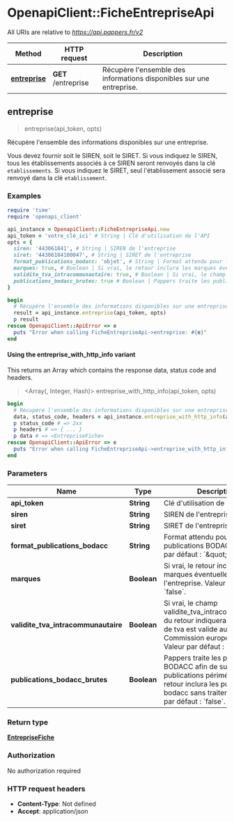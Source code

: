 # OpenapiClient::FicheEntrepriseApi

All URIs are relative to *https://api.pappers.fr/v2*

| Method | HTTP request | Description |
| ------ | ------------ | ----------- |
| [**entreprise**](FicheEntrepriseApi.md#entreprise) | **GET** /entreprise | Récupère l&#39;ensemble des informations disponibles sur une entreprise. |


## entreprise

> <EntrepriseFiche> entreprise(api_token, opts)

Récupère l'ensemble des informations disponibles sur une entreprise.

Vous devez fournir soit le SIREN, soit le SIRET. Si vous indiquez le SIREN, tous les établissements associés à ce SIREN seront renvoyés dans la clé `etablissements`. Si vous indiquez le SIRET, seul l'établissement associé sera renvoyé dans la clé `etablissement`.

### Examples

```ruby
require 'time'
require 'openapi_client'

api_instance = OpenapiClient::FicheEntrepriseApi.new
api_token = 'votre_clé_ici' # String | Clé d'utilisation de l'API
opts = {
  siren: '443061841', # String | SIREN de l'entreprise
  siret: '44306184100047', # String | SIRET de l'entreprise
  format_publications_bodacc: 'objet', # String | Format attendu pour les publications BODACC. Valeur par défaut : `\"objet\"`.
  marques: true, # Boolean | Si vrai, le retour inclura les marques éventuelles de l'entreprise. Valeur par défaut : `false`.
  validite_tva_intracommunautaire: true, # Boolean | Si vrai, le champ validite_tva_intracommunautaire du retour indiquera si le numéro de tva est valide auprès de la Commission européenne. Valeur par défaut : `false`.
  publications_bodacc_brutes: true # Boolean | Pappers traite les publications BODACC afin de supprimer les publications périmée. Si vrai, le retour inclura les publications bodacc sans traitement. Valeur par défaut : `false`.
}

begin
  # Récupère l'ensemble des informations disponibles sur une entreprise.
  result = api_instance.entreprise(api_token, opts)
  p result
rescue OpenapiClient::ApiError => e
  puts "Error when calling FicheEntrepriseApi->entreprise: #{e}"
end
```

#### Using the entreprise_with_http_info variant

This returns an Array which contains the response data, status code and headers.

> <Array(<EntrepriseFiche>, Integer, Hash)> entreprise_with_http_info(api_token, opts)

```ruby
begin
  # Récupère l'ensemble des informations disponibles sur une entreprise.
  data, status_code, headers = api_instance.entreprise_with_http_info(api_token, opts)
  p status_code # => 2xx
  p headers # => { ... }
  p data # => <EntrepriseFiche>
rescue OpenapiClient::ApiError => e
  puts "Error when calling FicheEntrepriseApi->entreprise_with_http_info: #{e}"
end
```

### Parameters

| Name | Type | Description | Notes |
| ---- | ---- | ----------- | ----- |
| **api_token** | **String** | Clé d&#39;utilisation de l&#39;API |  |
| **siren** | **String** | SIREN de l&#39;entreprise | [optional] |
| **siret** | **String** | SIRET de l&#39;entreprise | [optional] |
| **format_publications_bodacc** | **String** | Format attendu pour les publications BODACC. Valeur par défaut : &#x60;\&quot;objet\&quot;&#x60;. | [optional] |
| **marques** | **Boolean** | Si vrai, le retour inclura les marques éventuelles de l&#39;entreprise. Valeur par défaut : &#x60;false&#x60;. | [optional] |
| **validite_tva_intracommunautaire** | **Boolean** | Si vrai, le champ validite_tva_intracommunautaire du retour indiquera si le numéro de tva est valide auprès de la Commission européenne. Valeur par défaut : &#x60;false&#x60;. | [optional] |
| **publications_bodacc_brutes** | **Boolean** | Pappers traite les publications BODACC afin de supprimer les publications périmée. Si vrai, le retour inclura les publications bodacc sans traitement. Valeur par défaut : &#x60;false&#x60;. | [optional] |

### Return type

[**EntrepriseFiche**](EntrepriseFiche.md)

### Authorization

No authorization required

### HTTP request headers

- **Content-Type**: Not defined
- **Accept**: application/json

